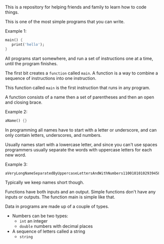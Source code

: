 This is a repository for helping friends and family to learn how to code things.

This is one of the most simple programs that you can write.

Example 1:
```dart
main() {
   print('hello');
}
```
All programs start somewhere, and run a set of instructions one at a time, until the program finishes.

The first bit creates a `function` called `main`.
A function is a way to combine a sequence of instructions into one instruction.

This function called `main` is the first instruction that runs in any program.

A function consists of a name then a set of parentheses and then an open and closing brace.

Example 2:
```dart
aName() {}
```

In programming all names have to start with a letter or underscore, and can only contain letters, underscores, and numbers.

Usually names start with a lowercase letter, and since you can't use spaces programmers usually separate the words with uppercase letters for each new word.

Example 3:
```dart
aVeryLongNameSeparatedByUppercaseLettersAndWithNumbers11001010102939458568
```

Typically we keep names short though.

Functions have both inputs and an output. Simple functions don't have any inputs or outputs.
The function main is simple like that.

Data in programs are made up of a couple of types.
* Numbers can be two types:
   * `int` an integer 
   * `double` numbers with decimal places
* A sequence of letters called a string
   * `string` 


